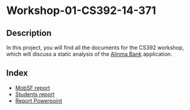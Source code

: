 # Workshop-01-CS392-14-371

## Description
In this project, you will find all the documents for the CS392 workshop, which will discuss a static analysis of the [Alinma Bank](https://www.alinma.com/wps/portal/alinma) application.

## Index
- [MobSF report](MobSF_report.pdf)
- [Students report](Usecase_diagram.png)
- [Report Powerpoint](Deployment_diagram.png)

